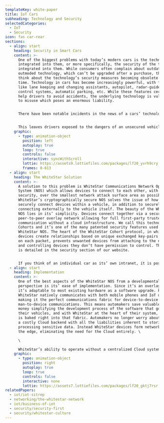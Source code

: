 ```yaml
---
templateKey: white-paper
title: IoT Cars
subheading: Technology and Security
selectedCategories:
  - IoT
  - Security
icon: fas car-rear
sections:
  - align: start
    heading: Security in Smart Cars
    content: >-
      One of the biggest problems with today’s modern cars is the technology
      integrated into them, or more specifically, the security of the technology
      integrated into them. While consumers often complain about outdated and
      outmoded technology, which can’t be upgraded after a purchase, they seldom
      think about the technology’s security measures becoming obsolete over
      time. Technology in cars has become increasingly powerful, with features
      like lane keeping and changing assistants, autopilot, radar-guided cruise
      control systems, automatic parking, etc. While these features certainly
      help drivers to avoid accidents, the underlying technology is vulnerable
      to misuse which poses an enormous liability.


      There have been notable incidents in the news of a cars’ technology being hacked, and essentially turning the car itself into a missile on the road, with the occupants being completely helpless inside. Sadly, as the automotive world becomes increasingly reliant on connected technologies, these kinds of exploitations will inevitably become more common. While some manufacturers may properly secure their systems against such intrusions, it’s also certain that many will not. A car manufacturer’s expertise is in building cars, not securing the devices and networks that are used to connect to them.


      This leaves drivers exposed to the dangers of an unsecured vehicle that could potentially harm them and others. This also opens manufacturers up to an enormous amount of liability, which could harm their sales and business. As we continue to develop increasingly more complex and technically integrated vehicles, the cybersecurity models that secure those same vehicles against malicious attack must radically improve in parallel.
    graphic:
      - type: animation-object
        position: left
        autoplay: true
        loop: true
        controls: false
        interactive: syncWithScroll
        lottie: https://assets9.lottiefiles.com/packages/lf20_yvrh9cry.json
        frames: 0-613
  - align: start
    heading: The WhiteStar Solution
    content: >-
      A solution to this problem is WhiteStar Communications Network Operating
      System (NOS) which allows devices to connect to each other, with complete
      security, over the smallest network attack surface area as possible.
      WhiteStar’s cryptographically secure NOS solves the issue of how to both
      securely connect devices within a vehicle, in addition to securely
      connecting externally to the vehicle itself. The beauty of the WhiteStar
      NOS lies in its’ simplicity. Devices connect together via a secure hybrid
      peer-to-peer overlay network allowing for full first-party trusted
      communication without a cloud infrastructure. We call this technology
      Cohorts and it’s one of the many patented security features used by the
      WhiteStar NOS. The heart of the WhiteStar Cohort protocol, in which
      devices create relationships based on unique exchanged key-pairs that roll
      on each packet, prevents unwanted devices from attaching to the network
      and controlling devices they don’t have permission to control. This system
      is detailed in the security section of our website. 


      If you think of an individual car as its’ own intranet, it is possible to use WhiteStar’s Cohort protocol to connect devices together within the car, allowing them to function in tandem with complete security. This is a powerful way of securing devices on a small scale, but WhiteStar also secures the car’s connectivity with the internet at large. The Cohort system will allow a car to create a secure connection with the rest of the internet, meaning the car can safely connect to services that provide GPS guidance, music and video streaming for entertainment, remote diagnostics and software updates. WhiteStar eliminates any potential attack vector for remote tampering with the vehicle by fully securing all inputs into the car’s internal network, and also simultaneously protects the connectivity between the devices within the car.
  - align: start
    heading: Implementation
    content: >-
      One of the best aspects of the WhiteStar NOS from a developmental
      perspective is its’ ease of implementation. Since it’s an overlay network,
      it’s adaptable to most existing hardware as a software upgrade. Plus,
      WhiteStar natively communicates with both mobile phones and IoT devices,
      making it the perfect communications fabric for device-to-device and
      man-to-device communications. This means automakers save valuable time and
      money simplifying the development process of the software that goes into
      their vehicles, and with WhiteStar at the heart of their system, security
      is baked right into that fabric. Automakers no longer worry about securing
      a costly Cloud backend with all the liabilities inherent to storing and
      processing sensitive data. Instead WhiteStar devices form networks from
      the edge, eliminating the need for the Cloud entirely. \

      \

      WhiteStar’s ability to operate without a centralized Cloud system also helps drive costs down for device manufacturers who are increasingly cost conscience with respect to Cloud enabled services. Clouds represent a high recurring cost to automakers, who pass those costs along to customers in the form of subscriptions. Often connectivity services are extremely expensive in cars leading customers to opt out of purchasing them for their vehicles. WhiteStar is very inexpensive to implement, leading to a vastly reduced cost of delivering Cloud-like functionality to customers, potentially opening up new customers who would pay a previously unobtainable lower price, or offering connectivity services for free.
    graphic:
      - type: animation-object
        position: right
        autoplay: true
        loop: true
        controls: false
        interactive: none
        lottie: https://assets7.lottiefiles.com/packages/lf20_gktj7rsr.json
relatedPapers:
  - iot/iot-sitrep
  - networking/the-whitestar-network
  - iot/business-of-iot
  - security/security-first
  - security/whitestar-culture
---
```

